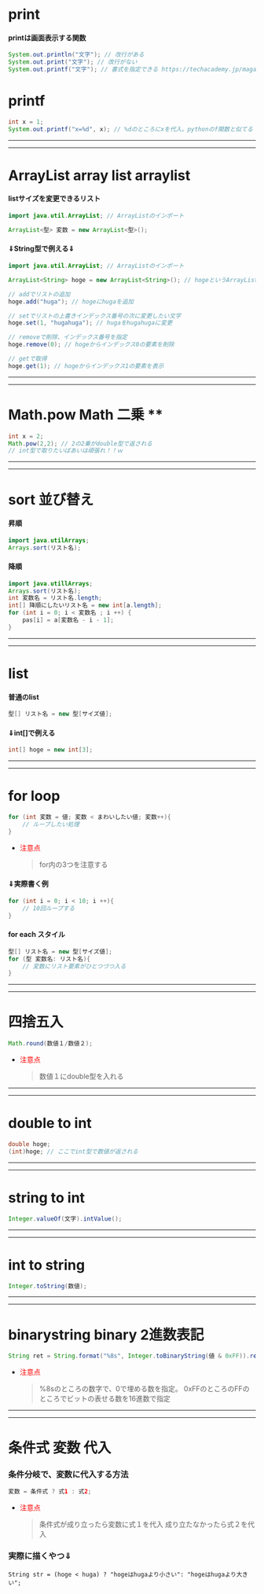 # print
#### printは画面表示する関数
```java
System.out.println("文字"); // 改行がある
System.out.print("文字"); // 改行がない
System.out.printf("文字"); // 書式を指定できる https://techacademy.jp/magazine/31996
```

# printf
```java
int x = 1;
System.out.printf("x=%d", x); // %dのところにxを代入。pythonのf関数と似てる
```

*****
---
# ArrayList array list arraylist
#### listサイズを変更できるリスト
```java
import java.util.ArrayList; // ArrayListのインポート

ArrayList<型> 変数 = new ArrayList<型>();
```

#### ⇓String型で例える⇓
```java
import java.util.ArrayList; // ArrayListのインポート

ArrayList<String> hoge = new ArrayList<String>(); // hogeというArrayListの作成

// addでリストの追加
hoge.add("huga"); // hogeにhugaを追加

// setでリストの上書きインデックス番号の次に変更したい文字
hoge.set(1, "hugahuga"); // hugaをhugahugaに変更

// removeで削除、インデックス番号を指定
hoge.remove(0); // hogeからインデックス0の要素を削除

// getで取得
hoge.get(1); // hogeからインデックス1の要素を表示

```

*****
---
# Math.pow Math 二乗 **
```java
int x = 2;
Math.pow(2,2); // 2の2乗がdouble型で返される
// int型で取りたいばあいは頑張れ！！ｗ
```

*****
---
# sort 並び替え
#### 昇順
```java
import java.utilArrays;
Arrays.sort(リスト名);
```
#### 降順
```java
import java.utillArrays;
Arrays.sort(リスト名);
int 変数名 = リスト名.length;
int[] 降順にしたいリスト名 = new int[a.length];
for (int i = 0; i < 変数名 ; i ++) {
	pas[i] = a[変数名 - i - 1];
}
```

*****
---
# list
#### 普通のlist
```java
型[] リスト名 = new 型[サイズ値];
```
#### ⇓int[]で例える
```java
int[] hoge = new int[3];
```

*****
---
# for loop 
```java
for (int 変数 = 値; 変数 < まわいしたい値; 変数++){
    // ループしたい処理
}
```
- <font color="red">注意点</font>
    > for内の3つを注意する

#### ⇓実際書く例
```java
for (int i = 0; i < 10; i ++){
    // 10回ループする
}
```
#### for each スタイル
```java
型[] リスト名 = new 型[サイズ値];
for (型 変数名: リスト名){
    // 変数にリスト要素がひとつづつ入る
}
```

*****
---
# 四捨五入
```java
Math.round(数値１/数値２);
```
- <font color="red">注意点</font>
    > 数値１にdouble型を入れる

*****
---
# double to int
```java
double hoge;
(int)hoge; // ここでint型で数値が返される
```

*****
---
# string to int
```java
Integer.valueOf(文字).intValue();
```

*****
---
# int to string
```java
Integer.toString(数値);
```

*****
---
# binarystring binary 2進数表記
```java
String ret = String.format("%8s", Integer.toBinaryString(値 & 0xFF)).replace(' ', '0');
```
- <font color="red">注意点</font>
    > %8sのところの数字で、0で埋める数を指定。
    > 0xFFのところのFFのところでビットの表せる数を16進数で指定

*****
---
# 条件式 変数 代入
### 条件分岐で、変数に代入する方法
```java
変数 = 条件式 ? 式1 : 式2;
```
- <font color="red">注意点</font>
    > 条件式が成り立ったら変数に式１を代入
    > 成り立たなかったら式２を代入

### 実際に描くやつ⇓
```
String str = (hoge < huga) ? "hogeはhugaより小さい": "hogeはhugaより大きい";
```


